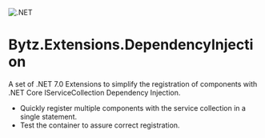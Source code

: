 ![.NET](https://github.com/Scuba-Blue/Bitz.Extensions.DependencyInjection/workflows/.NET/badge.svg)

# Bytz.Extensions.DependencyInjection

A set of .NET 7.0 Extensions to simplify the registration of components with .NET Core IServiceCollection Dependency Injection.

*   Quickly register multiple components with the service collection in a single statement.
*   Test the container to assure correct registration.
